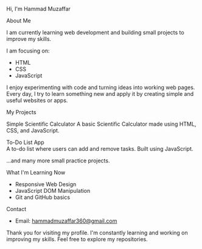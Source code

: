 Hi, I'm Hammad Muzaffar

About Me

I am currently learning web development and building small projects to improve my skills.

I am focusing on:

- HTML  
- CSS  
- JavaScript

I enjoy experimenting with code and turning ideas into working web pages. Every day, I try to learn something new and apply it by creating simple and useful websites or apps.

My Projects

Simple Scientific Calculator 
A basic Scientific Calculator made using HTML, CSS, and JavaScript.  

To-Do List App  
A to-do list where users can add and remove tasks. Built using JavaScript.  

...and many more small practice projects.

What I'm Learning Now

- Responsive Web Design  
- JavaScript DOM Manipulation  
- Git and GitHub basics

Contact

- Email: hammadmuzaffar360@gmail.com

Thank you for visiting my profile. I'm constantly learning and working on improving my skills. Feel free to explore my repositories.


